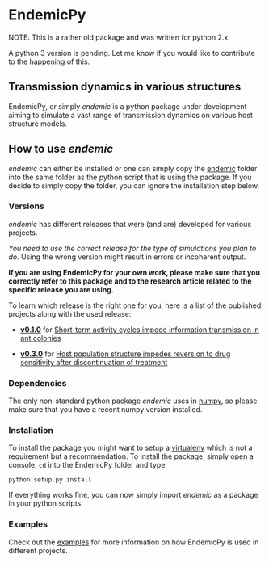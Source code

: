 # EndemicPy

NOTE: This is a rather old package and was written for python 2.x.

A python 3 version is pending. Let me know if you would like to contribute to the happening of this.


## Transmission dynamics in various structures

EndemicPy, or simply _endemic_ is a python package under development aiming to simulate a vast range of transmission dynamics on various host structure models.


## How to use _endemic_
_endemic_ can either be installed or one can simply copy the [endemic](endemic/) folder into the same folder as the python script that is using the package.
If you decide to simply copy the folder, you can ignore the installation step below.

### Versions
_endemic_ has different releases that were (and are) developed for various projects. 

*You need to use the correct release for the type of simulations you plan to do.*
Using the wrong version might result in errors or incoherent output.

**If you are using EndemicPy for your own work, please make sure that you correctly refer to this package and to the research article related to the specific release you are using.**

To learn which release is the right one for you, here is a list of the published projects along with the used release:

- **[v0.1.0](https://github.com/j-i-l/EndemicPy/releases/tag/v0.1.0)** for [Short-term activity cycles impede information transmission in ant colonies](https://doi.org/10.1371/journal.pcbi.1005527)

- **[v0.3.0](https://github.com/j-i-l/EndemicPy/releases/tag/v0.3.0)** for [Host population structure impedes reversion to drug sensitivity after discontinuation of treatment]( https://doi.org/10.1371/journal.pcbi.1005704)

### Dependencies
The only non-standard python package _endemic_ uses in [numpy](http://www.numpy.org/), so please make sure that you have a recent numpy version installed.

### Installation
To install the package you might want to setup a [virtualenv](https://virtualenv.pypa.io/en/stable/) which is not a requirement but a recommendation. 
To install the package, simply open a console, `cd` into the EndemicPy folder and type:

    python setup.py install

If everything works fine, you can now simply import _endemic_ as a package in your python scripts.

### Examples
Check out the [examples](examples/) for more information on how EndemicPy is used in different projects.
